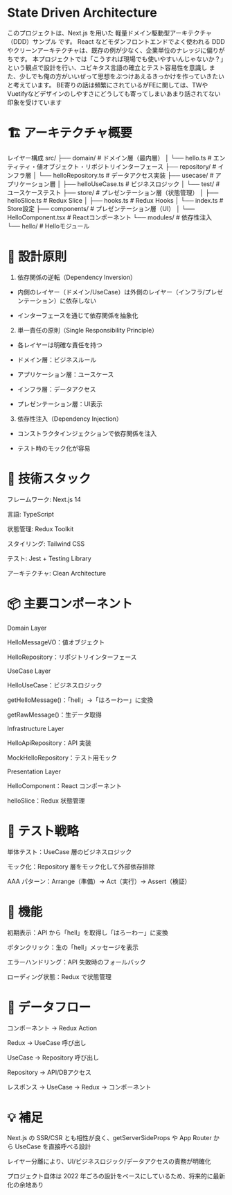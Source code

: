 # State Driven Architecture

このプロジェクトは、Next.js を用いた 軽量ドメイン駆動型アーキテクチャ（DDD）サンプル です。
React などモダンフロントエンドでよく使われる DDD やクリーンアーキテクチャは、既存の例が少なく、企業単位のナレッジに偏りがちです。
本プロジェクトでは「こうすれば現場でも使いやすいんじゃないか？」という観点で設計を行い、ユビキタス言語の確立とテスト容易性を意識し
また、少しでも俺の方がいいぜって思想をぶつけあえるきっかけを作っていきたいと考えています。
BE寄りの話は頻繁にされているがFEに関しては、TWやVuetifyなどデザインのしやすさにどうしても寄ってしまいあまり話されてない印象を受けています

# 🏗️ アーキテクチャ概要
レイヤー構成
src/
├── domain/           # ドメイン層（最内層）
│   └── hello.ts     # エンティティ・値オブジェクト・リポジトリインターフェース
├── repository/       # インフラ層
│   └── helloRepository.ts  # データアクセス実装
├── usecase/          # アプリケーション層
│   ├── helloUseCase.ts     # ビジネスロジック
│   └── test/               # ユースケーステスト
├── store/            # プレゼンテーション層（状態管理）
│   ├── helloSlice.ts       # Redux Slice
│   ├── hooks.ts            # Redux Hooks
│   └── index.ts            # Store設定
├── components/       # プレゼンテーション層（UI）
│   └── HelloComponent.tsx  # Reactコンポーネント
└── modules/          # 依存性注入
    └── hello/        # Helloモジュール

# 🎯 設計原則
1. 依存関係の逆転（Dependency Inversion）

- 内側のレイヤー（ドメイン/UseCase）は外側のレイヤー（インフラ/プレゼンテーション）に依存しない

- インターフェースを通じて依存関係を抽象化

2. 単一責任の原則（Single Responsibility Principle）

- 各レイヤーは明確な責任を持つ

- ドメイン層：ビジネスルール

- アプリケーション層：ユースケース

- インフラ層：データアクセス

- プレゼンテーション層：UI表示

3. 依存性注入（Dependency Injection）

- コンストラクタインジェクションで依存関係を注入

- テスト時のモック化が容易

# 🚀 技術スタック

フレームワーク: Next.js 14

言語: TypeScript

状態管理: Redux Toolkit

スタイリング: Tailwind CSS

テスト: Jest + Testing Library

アーキテクチャ: Clean Architecture

# 📦 主要コンポーネント
Domain Layer

HelloMessageVO：値オブジェクト

HelloRepository：リポジトリインターフェース

UseCase Layer

HelloUseCase：ビジネスロジック

getHelloMessage()：「hell」→「はろーわー」に変換

getRawMessage()：生データ取得

Infrastructure Layer

HelloApiRepository：API 実装

MockHelloRepository：テスト用モック

Presentation Layer

HelloComponent：React コンポーネント

helloSlice：Redux 状態管理

# 🧪 テスト戦略

単体テスト：UseCase 層のビジネスロジック

モック化：Repository 層をモック化して外部依存排除

AAA パターン：Arrange（準備）→ Act（実行）→ Assert（検証）

# 📝 機能

初期表示：API から「hell」を取得し「はろーわー」に変換

ボタンクリック：生の「hell」メッセージを表示

エラーハンドリング：API 失敗時のフォールバック

ローディング状態：Redux で状態管理

# 🔄 データフロー

コンポーネント → Redux Action

Redux → UseCase 呼び出し

UseCase → Repository 呼び出し

Repository → API/DBアクセス

レスポンス → UseCase → Redux → コンポーネント

# 💡 補足

Next.js の SSR/CSR とも相性が良く、getServerSideProps や App Router から UseCase を直接呼べる設計

レイヤー分離により、UI/ビジネスロジック/データアクセスの責務が明確化

プロジェクト自体は 2022 年ごろの設計をベースにしているため、将来的に最新化の余地あり
